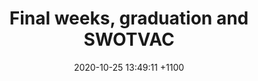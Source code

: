 ---
layout: post
title:  "Final weeks, graduation and SWOTVAC"
date:   2020-10-25 13:49:11 +1100
categories: covid
tags: covid 'year 12'
---